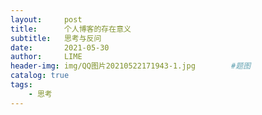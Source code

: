 ```yaml
---
layout:     post
title:      个人博客的存在意义
subtitle:   思考与反问
date:       2021-05-30
author:     LIME
header-img: img/QQ图片20210522171943-1.jpg        #题图
catalog: true
tags:
    - 思考
---
```


